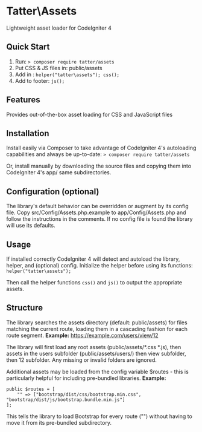 # Tatter\Assets
Lightweight asset loader for CodeIgniter 4

## Quick Start

1. Run: `> composer require tatter/assets`
2. Put CSS & JS files in: public/assets
3. Add in <head></head>: `helper("tatter\assets"); css();`
4. Add to footer: `js();`

## Features

Provides out-of-the-box asset loading for CSS and JavaScript files

## Installation

Install easily via Composer to take advantage of CodeIgniter 4's autoloading capabilities
and always be up-to-date:
`> composer require tatter/assets`

Or, install manually by downloading the source files and copying them into CodeIgniter 4's
app/ same subdirectories.

## Configuration (optional)

The library's default behavior can be overridden or augment by its config file. Copy
src/Config/Assets.php.example to app/Config/Assets.php and follow the instructions in the
comments. If no config file is found the library will use its defaults.

## Usage

If installed correctly CodeIgniter 4 will detect and autoload the library, helper, and
(optional) config. Initialize the helper before using its functions:
`helper("tatter\assets");`

Then call the helper functions `css()` and `js()` to output the appropriate assets.

## Structure

The library searches the assets directory (default: public/assets) for files matching the
current route, loading them in a cascading fashion for each route segment.
**Example:** https://example.com/users/view/12

The library will first load any root assets (public/assets/*.css *.js), then assets in
the users subfolder (public/assets/users/) then view subfolder, then 12 subfolder. Any
missing or invalid folders are ignored.

Additional assets may be loaded from the config variable $routes - this is particularly
helpful for including pre-bundled libraries.
**Example:**
```
public $routes = [
	"" => ["bootstrap/dist/css/bootstrap.min.css", "bootstrap/dist/js/bootstrap.bundle.min.js"]
];
```

This tells the library to load Bootstrap for every route ("") without having to move it
from its pre-bundled subdirectory.
